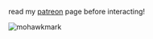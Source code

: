 read my [patreon](https://www.patreon.com/justdem4n/about) page before interacting!

![mohawkmark](https://github.com/user-attachments/assets/062d4702-8272-43c3-ac93-5e0eb0cb12ee)
